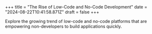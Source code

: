 +++
title = "The Rise of Low-Code and No-Code Development"
date = "2024-08-22T10:41:58.871Z"
draft = false
+++

  Explore the growing trend of low-code and no-code platforms that are empowering non-developers to build applications quickly.
        